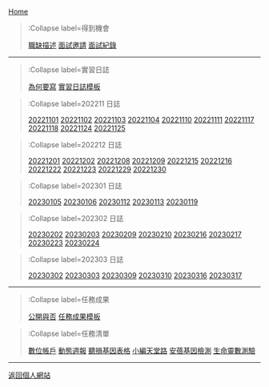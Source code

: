 [Home](/)

> :Collapse label=得到機會
>
> [職缺描述](/offer/)
> [面試邀請](/offer/invitation)
> [面試紀錄](/offer/interview)

---

> :Collapse label=實習日誌
>
> [為何要寫](/logs)
> [實習日誌模板](/logs/log_template)

> :Collapse label=202211 日誌
> 
> [20221101](/logs/20221101)
> [20221102](/logs/20221102)
> [20221103](/logs/20221103)
> [20221104](/logs/20221104)
> [20221110](/logs/20221110)
> [20221111](/logs/20221111)
> [20221117](/logs/20221117)
> [20221118](/logs/20221118)
> [20221124](/logs/20221124)
> [20221125](/logs/20221125)

> :Collapse label=202212 日誌
> 
> [20221201](/logs/20221201)
> [20221202](/logs/20221202)
> [20221208](/logs/20221208)
> [20221209](/logs/20221209)
> [20221215](/logs/20221215)
> [20221216](/logs/20221216)
> [20221222](/logs/20221222)
> [20221223](/logs/20221223)
> [20221229](/logs/20221229)
> [20221230](/logs/20221230)

> :Collapse label=202301 日誌
> 
> [20230105](/logs/20230105)
> [20230106](/logs/20230106)
> [20230112](/logs/20230112)
> [20230113](/logs/20230113)
> [20230119](/logs/20230119)

> :Collapse label=202302 日誌
> 
> [20230202](/logs/20230202)
> [20230203](/logs/20230203)
> [20230209](/logs/20230209)
> [20230210](/logs/20230210)
> [20230216](/logs/20230216)
> [20230217](/logs/20230217)
> [20230223](/logs/20230223)
> [20230224](/logs/20230224)

> :Collapse label=202303 日誌
> 
> [20230302](/logs/20230302)
> [20230303](/logs/20230303)
> [20230309](/logs/20230309)
> [20230310](/logs/20230310)
> [20230316](/logs/20230316)
> [20230317](/logs/20230317)

---

> :Collapse label=任務成果
>
> [公開與否](/missions)
> [任務成果模板](/missions/mission_template)

> :Collapse label=任務清單
>
> [數位帳戶](/missions/01_digital_deposit)
> [動態週報](/missions/02_new_edm)
> [聽損基因表格](/missions/03_gene_table)
> [小編天堂路](/missions/04_heaven_road)
> [安蓓基因檢測](/missions/05_mpap_test)
> [生命靈數測驗](/missions/06_life_path_number)

---

[返回個人網站](https://tzuhanchen.github.io/)



<!-- [Markdown Cheat Sheet](/docs/cheat-sheet) -->
<!-- [Code Features](/docs/code-features) -->

<!-- <br><br> -->

<!-- To add links to your other documents, simply -->
<!-- modify contents of `docs/md/_toc.md`. -->
